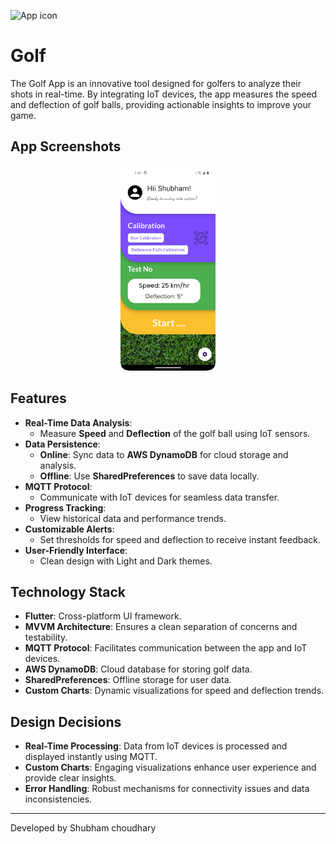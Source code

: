 ![App icon](images/autobot.png)

# Golf 

The Golf App is an innovative tool designed for golfers to analyze their shots in real-time. By integrating IoT devices, the app measures the speed and deflection of golf balls, providing actionable insights to improve your game.

## App Screenshots

<p align="center">
  <img src="App_ss/1.png" width="30%" />
</p>

## Features

- **Real-Time Data Analysis**:
  - Measure **Speed** and **Deflection** of the golf ball using IoT sensors.
- **Data Persistence**:
  - **Online**: Sync data to **AWS DynamoDB** for cloud storage and analysis.
  - **Offline**: Use **SharedPreferences** to save data locally.
- **MQTT Protocol**:
  - Communicate with IoT devices for seamless data transfer.
- **Progress Tracking**:
  - View historical data and performance trends.
- **Customizable Alerts**:
  - Set thresholds for speed and deflection to receive instant feedback.
- **User-Friendly Interface**:
  - Clean design with Light and Dark themes.

## Technology Stack

- **Flutter**: Cross-platform UI framework.
- **MVVM Architecture**: Ensures a clean separation of concerns and testability.
- **MQTT Protocol**: Facilitates communication between the app and IoT devices.
- **AWS DynamoDB**: Cloud database for storing golf data.
- **SharedPreferences**: Offline storage for user data.
- **Custom Charts**: Dynamic visualizations for speed and deflection trends.


## Design Decisions

- **Real-Time Processing**: Data from IoT devices is processed and displayed instantly using MQTT.
- **Custom Charts**: Engaging visualizations enhance user experience and provide clear insights.
- **Error Handling**: Robust mechanisms for connectivity issues and data inconsistencies.

---
Developed by Shubham choudhary
